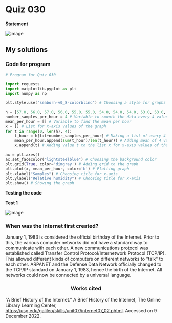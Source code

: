 # Quiz 030
**Statement**

![image](https://user-images.githubusercontent.com/111758436/206598707-f23560eb-17b3-4be8-83a6-9dc4cbf5f240.png)

## My solutions
### Code for program
```.py
# Program for Quiz 030

import requests
import matplotlib.pyplot as plt
import numpy as np

plt.style.use("seaborn-v0_8-colorblind") # Choosing a style for graphs in the program

h = [57.0, 56.0, 57.0, 56.0, 55.0, 55.0, 54.0, 54.0, 54.0, 53.0, 53.0, 54.0, 53.0, 53.0, 52.0, 52.0, 51.0, 51.0, 51.0, 50.0, 50.0, 49.0, 50.0, 49.0, 49.0, 48.0, 49.0, 49.0, 48.0, 48.0, 48.0, 49.0]
number_samples_per_hour = 4 # Variable to smooth the data every 4 value
mean_per_hour = [] # Variable to find the mean per hour
x = [] # List for x-axis values of the graph
for t in range(0, len(h), 4):
    t_hour = h[t:t+number_samples_per_hour] # Making a list of every 4 variable from the list h
    mean_per_hour.append(sum(t_hour)/len(t_hour)) # Adding mean of 4 variables to the list mean_per_hour
    x.append(t) # Adding value t to the list x for x-axis values of the graph

ax = plt.axes()
ax.set_facecolor("lightsteelblue") # Choosing the background color
plt.grid(True, color='dimgray') # Adding grid to the graph
plt.plot(x, mean_per_hour, color='b') # Plotting graph
plt.xlabel("Samples") # Choosing title for x-axis
plt.ylabel("Relative humidity") # Choosing title for x-axis
plt.show() # Showing the graph
```
**Testing the code**

**Test 1**

![image](https://user-images.githubusercontent.com/111758436/206599983-e4336ece-d7a0-4657-a8fa-212886f879f9.png)

### When was the internet first created?
January 1, 1983 is considered the official birthday of the Internet. Prior to this, the various computer networks did not have a standard way to communicate with each other. A new communications protocol was established called Transfer Control Protocol/Internetwork Protocol (TCP/IP). This allowed different kinds of computers on different networks to "talk" to each other. ARPANET and the Defense Data Network officially changed to the TCP/IP standard on January 1, 1983, hence the birth of the Internet. All networks could now be connected by a universal language.

<h3 align="center">
<strong>Works cited</strong>
</h3>

“A Brief History of the Internet.” A Brief History of the Internet, The Online Library Learning Center, https://usg.edu/galileo/skills/unit07/internet07_02.phtml. Accessed on 9 December 2022.
